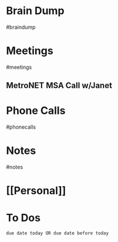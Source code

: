 # Brain Dump
#braindump 

# Meetings
#meetings 
## MetroNET MSA Call w/Janet


# Phone Calls
#phonecalls 
# Notes
#notes

# [[Personal]]

# To Dos
```tasks
due date today OR due date before today
```